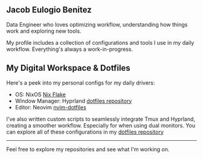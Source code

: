## Jacob Eulogio Benitez  

Data Engineer who loves optimizing workflow, understanding how things work and exploring new tools.

My profile includes a collection of configurations and tools I use in my daily workflow. Everything's always a work-in-progress.


My Digital Workspace & Dotfiles
  ---

  Here's a peek into my personal configs for my daily drivers:


   * OS: NixOS [Nix Flake](https://github.com/jacobeulogio/nixos)
   * Window Manager: Hyprland [dotfiles repository](https://github.com/jacobeulogio/dotfiles)
   * Editor: Neovim [nvim-dotfiles](https://github.com/jacobeulogio/nvim-dotfiles)


  I've also written custom scripts to seamlessly integrate Tmux and Hyprland, creating a smoother workflow. Especially for when using dual monitors. 
  You can explore all of these configurations in my [dotfiles repository](https://github.com/jacobeulogio/dotfiles)

  
  ---

  Feel free to explore my repositories and see what I'm working on.

